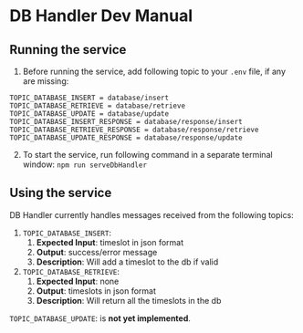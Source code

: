 # DB Handler Dev Manual
## Running the service
1. Before running the service, add following topic to your `.env` file, if any are missing: 
```
TOPIC_DATABASE_INSERT = database/insert
TOPIC_DATABASE_RETRIEVE = database/retrieve
TOPIC_DATABASE_UPDATE = database/update
TOPIC_DATABASE_INSERT_RESPONSE = database/response/insert
TOPIC_DATABASE_RETRIEVE_RESPONSE = database/response/retrieve
TOPIC_DATABASE_UPDATE_RESPONSE = database/response/update
```
2. To start the service, run following command in a separate terminal window:
``npm run serveDbHandler``

## Using the service
DB Handler currently handles messages received from the following topics:
1. `TOPIC_DATABASE_INSERT`:
   1. **Expected Input**: timeslot in json format
   2. **Output**: success/error message
   3. **Description**: Will add a timeslot to the db if valid
2. `TOPIC_DATABASE_RETRIEVE`:
    1. **Expected Input**: none
    2. **Output**: timeslots in json format
    3. **Description**: Will return all the timeslots in the db

`TOPIC_DATABASE_UPDATE`: is **not yet implemented**.